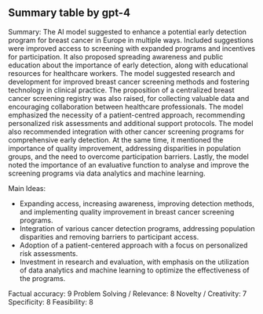 ## Summary table by gpt-4
Summary: 
The AI model suggested to enhance a potential early detection program for breast cancer in Europe in multiple ways. Included suggestions were improved access to screening with expanded programs and incentives for participation. It also proposed spreading awareness and public education about the importance of early detection, along with educational resources for healthcare workers. The model suggested research and development for improved breast cancer screening methods and fostering technology in clinical practice. The proposition of a centralized breast cancer screening registry was also raised, for collecting valuable data and encouraging collaboration between healthcare professionals. The model emphasized the necessity of a patient-centred approach, recommending personalized risk assessments and additional support protocols. The model also recommended integration with other cancer screening programs for comprehensive early detection. At the same time, it mentioned the importance of quality improvement, addressing disparities in population groups, and the need to overcome participation barriers. Lastly, the model noted the importance of an evaluative function to analyse and improve the screening programs via data analytics and machine learning.

Main Ideas: 
- Expanding access, increasing awareness, improving detection methods, and implementing quality improvement in breast cancer screening programs.
- Integration of various cancer detection programs, addressing population disparities and removing barriers to participant access. 
- Adoption of a patient-centered approach with a focus on personalized risk assessments.
- Investment in research and evaluation, with emphasis on the utilization of data analytics and machine learning to optimize the effectiveness of the programs.

Factual accuracy: 9
Problem Solving / Relevance: 8
Novelty / Creativity: 7
Specificity: 8
Feasibility: 8